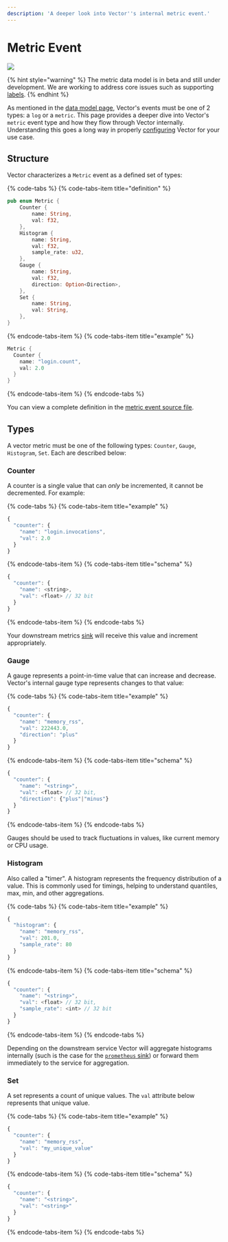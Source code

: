 ```yaml
---
description: 'A deeper look into Vector''s internal metric event.'
---
```


# Metric Event

![][images.data-model-metric]

{% hint style="warning" %}
The metric data model is in beta and still under development. We are working
to address core issues such as supporting [labels][url.issue_512].
{% endhint %}

As mentioned in the [data model page][docs.data-model], Vector's events must
be one of 2 types: a `log` or a `metric`. This page provides a deeper dive into
Vector's `metric` event type and how they flow through Vector internally.
Understanding this goes a long way in properly [configuring][docs.configuration]
Vector for your use case.

## Structure

Vector characterizes a `Metric` event as a defined set of types:

{% code-tabs %}
{% code-tabs-item title="definition" %}
```rust
pub enum Metric {
    Counter {
        name: String,
        val: f32,
    },
    Histogram {
        name: String,
        val: f32,
        sample_rate: u32,
    },
    Gauge {
        name: String,
        val: f32,
        direction: Option<Direction>,
    },
    Set {
        name: String,
        val: String,
    },
}
```
{% endcode-tabs-item %}
{% code-tabs-item title="example" %}
```rust
Metric {
  Counter {
    name: "login.count",
    val: 2.0
  }
}
```
{% endcode-tabs-item %}
{% endcode-tabs %}

You can view a complete definition in the
[metric event source file][url.metric_event_source].

## Types

A vector metric must be one of the following types: `Counter`, `Gauge`,
`Histogram`, `Set`. Each are described below:

### Counter

A counter is a single value that can _only_ be incremented, it cannot be
decremented. For example:

{% code-tabs %}
{% code-tabs-item title="example" %}
```javascript
{
  "counter": {
    "name": "login.invocations",
    "val": 2.0
  }
}
```
{% endcode-tabs-item %}
{% code-tabs-item title="schema" %}
```javascript
{
  "counter": {
    "name": <string>,
    "val": <float> // 32 bit
  }
}
```
{% endcode-tabs-item %}
{% endcode-tabs %}

Your downstream metrics [sink][docs.sinks] will receive this value and
increment appropriately.

### Gauge

A gauge represents a point-in-time value that can increase and decrease.
Vector's internal gauge type represents changes to that value:

{% code-tabs %}
{% code-tabs-item title="example" %}
```javascript
{
  "counter": {
    "name": "memory_rss",
    "val": 222443.0,
    "direction": "plus"
  }
}
```
{% endcode-tabs-item %}
{% code-tabs-item title="schema" %}
```javascript
{
  "counter": {
    "name": "<string>",
    "val": <float> // 32 bit,
    "direction": {"plus"|"minus"}
  }
}
```
{% endcode-tabs-item %}
{% endcode-tabs %}

Gauges should be used to track fluctuations in values, like current memory or
CPU usage.

### Histogram

Also called a "timer". A histogram represents the frequency distribution of a
value. This is commonly used for timings, helping to understand quantiles, max,
min, and other aggregations.

{% code-tabs %}
{% code-tabs-item title="example" %}
```javascript
{
  "histogram": {
    "name": "memory_rss",
    "val": 201.0,
    "sample_rate": 80
  }
}
```
{% endcode-tabs-item %}
{% code-tabs-item title="schema" %}
```javascript
{
  "counter": {
    "name": "<string>",
    "val": <float> // 32 bit,
    "sample_rate": <int> // 32 bit
  }
}
```
{% endcode-tabs-item %}
{% endcode-tabs %}

Depending on the downstream service Vector will aggregate histograms internally
(such is the case for the [`prometheus` sink][docs.prometheus_sink]) or forward
them immediately to the service for aggregation.

### Set

A set represents a count of unique values. The `val` attribute below represents
that unique value.

{% code-tabs %}
{% code-tabs-item title="example" %}
```javascript
{
  "counter": {
    "name": "memory_rss",
    "val": "my_unique_value"
  }
}
```
{% endcode-tabs-item %}
{% code-tabs-item title="schema" %}
```javascript
{
  "counter": {
    "name": "<string>",
    "val": "<string>"
  }
}
```
{% endcode-tabs-item %}
{% endcode-tabs %}


[docs.configuration]: ../../usage/configuration
[docs.data-model]: ../../about/data-model
[docs.prometheus_sink]: ../../usage/configuration/sinks/prometheus.md
[docs.sinks]: ../../usage/configuration/sinks
[images.data-model-metric]: ../../assets/data-model-metric.svg
[url.issue_512]: https://github.com/timberio/vector/issues/512
[url.metric_event_source]: https://github.com/timberio/vector/blob/master/src/event/metric.rs
